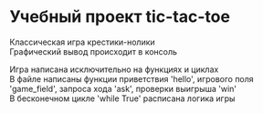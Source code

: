 # Учебный проект tic-tac-toe  
Классическая игра крестики-нолики  
Графический вывод происходит в консоль  

Игра написана исключительно на функциях и циклах  
В файле написаны функции приветствия 'hello', игрового поля 'game_field', запроса хода 'ask', проверки выигрыша 'win'  
В бесконечном цикле 'while True' расписана логика игры
